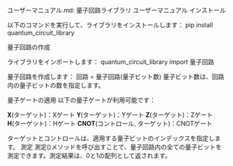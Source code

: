 ユーザーマニュアル.md:
量子回路ライブラリ ユーザーマニュアル
インストール

以下のコマンドを実行して、ライブラリをインストールします：
pip install quantum_circuit_library


量子回路の作成

ライブラリをインポートします：
quantum_circuit_library import 量子回路

量子回路を作成します：
回路 = 量子回路(量子ビット数)
量子ビット数は、回路内の量子ビットの数を指定します。

量子ゲートの適用
以下の量子ゲートが利用可能です：

𝐗(ターゲット)：Xゲート
𝐘(ターゲット)：Yゲート
𝐙(ターゲット)：Zゲート
𝐇(ターゲット)：Hゲート
𝐂𝐍𝐎𝐓(コントロール, ターゲット)：CNOTゲート

ターゲットとコントロールは、適用する量子ビットのインデックスを指定します。
測定
測定()メソッドを呼び出すことで、量子回路内の全ての量子ビットを測定できます。測定結果は、0と1の配列として返されます。